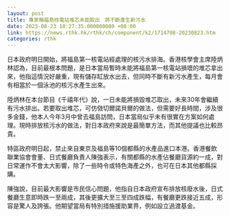```yaml
---
layout: post
title: 專家稱福島核電站堆芯未能取出　將不斷產生新污水
date: 2023-08-23 10:27:35.000000000 +08:00
link: https://news.rthk.hk/rthk/ch/component/k2/1714708-20230823.htm
categories: rthk
---
```


日本政府明日開始，將福島第一核電站經處理的核污水排海。香港核學會主席陸炳林認為，目前最根本問題，是日本當局暫時未能將福島第一核電站損壞的堆芯拿出來，他指這情況好嚴重，現有儲存缸放水出去，但同時不斷有新污水產生，每月會有相當於一個泳池的核污水產生出來。

陸炳林在本台節目《千禧年代》說，一日未能將損毀堆芯取出，未來30年會繼續有污水排出。若要取出堆芯，可仿傚切爾諾貝爾的做法，但需要好長時間，涉及很多金錢，他本人今年3月中曾去福島訪問，日本當局似乎未有很實在方案如何處理。現時排放核污水的做法，對日本政府來說是最簡單方法，而其他提議也比較昂貴。

特區政府明日起，禁止來自東京及福島等10個都縣的水產品進口本港。香港餐飲聯業協會會董、日式餐廳負責人陳強表示，有關都縣的水產佔餐廳貨源約一成，對日常運作不會太大影響，除了一些時令或特色海產之外，也可在日本其他都縣採購。

陳強說，目前最大影響是市民信心問題，他指自日本政府宣布排放核廢水後，日式餐廳生意即時跌一至兩成，其後更擴大至三至四成跌幅，有餐廳更跌接近五成，形容是驚人及誇張。他期望當局有特別措施援助業界，例如設立過渡基金。

